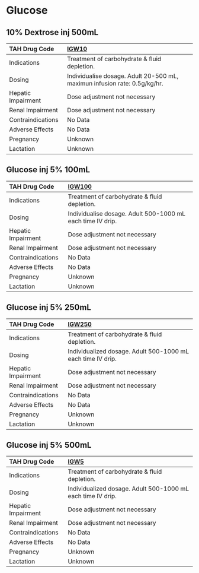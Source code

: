 # Glucose

## 10% Dextrose inj 500mL

| TAH Drug Code      | [IGW10](https://www.tahsda.org.tw/drugs/hissearch.php?drug_code=IGW10)    |
|:-------------------|:--------------------------------------------------------------------------|
| Indications        | Treatment of carbohydrate & fluid depletion.                              |
| Dosing             | Individualise dosage. Adult 20-500 mL, maximun infusion rate: 0.5g/kg/hr. |
| Hepatic Impairment | Dose adjustment not necessary                                             |
| Renal Impairment   | Dose adjustment not necessary                                             |
| Contraindications  | No Data                                                                   |
| Adverse Effects    | No Data                                                                   |
| Pregnancy          | Unknown                                                                   |
| Lactation          | Unknown                                                                   |

## Glucose inj 5% 100mL

| TAH Drug Code      | [IGW100](https://www.tahsda.org.tw/drugs/hissearch.php?drug_code=IGW100)   |
|:-------------------|:---------------------------------------------------------------------------|
| Indications        | Treatment of carbohydrate & fluid depletion.                               |
| Dosing             | Individualise dosage. Adult 500-1000 mL each time IV drip.                 |
| Hepatic Impairment | Dose adjustment not necessary                                              |
| Renal Impairment   | Dose adjustment not necessary                                              |
| Contraindications  | No Data                                                                    |
| Adverse Effects    | No Data                                                                    |
| Pregnancy          | Unknown                                                                    |
| Lactation          | Unknown                                                                    |

## Glucose inj 5% 250mL

| TAH Drug Code      | [IGW250](https://www.tahsda.org.tw/drugs/hissearch.php?drug_code=IGW250)   |
|:-------------------|:---------------------------------------------------------------------------|
| Indications        | Treatment of carbohydrate & fluid depletion.                               |
| Dosing             | Individualized dosage. Adult 500-1000 mL each time IV drip.                |
| Hepatic Impairment | Dose adjustment not necessary                                              |
| Renal Impairment   | Dose adjustment not necessary                                              |
| Contraindications  | No Data                                                                    |
| Adverse Effects    | No Data                                                                    |
| Pregnancy          | Unknown                                                                    |
| Lactation          | Unknown                                                                    |

## Glucose inj 5% 500mL

| TAH Drug Code      | [IGW5](https://www.tahsda.org.tw/drugs/hissearch.php?drug_code=IGW5)   |
|:-------------------|:-----------------------------------------------------------------------|
| Indications        | Treatment of carbohydrate & fluid depletion.                           |
| Dosing             | Individualized dosage. Adult 500-1000 mL each time IV drip.            |
| Hepatic Impairment | Dose adjustment not necessary                                          |
| Renal Impairment   | Dose adjustment not necessary                                          |
| Contraindications  | No Data                                                                |
| Adverse Effects    | No Data                                                                |
| Pregnancy          | Unknown                                                                |
| Lactation          | Unknown                                                                |

